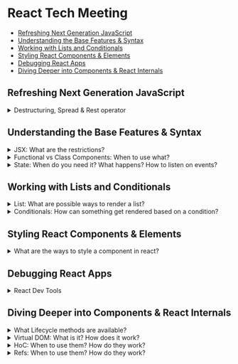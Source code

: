 # React Tech Meeting

- [Refreshing Next Generation JavaScript](#refreshing-next-generation-javascript)
- [Understanding the Base Features & Syntax](#understanding-the-base-features-syntax)
- [Working with Lists and Conditionals](#working-with-lists-and-conditionals)
- [Styling React Components & Elements](#styling-react-components-elements)
- [Debugging React Apps](#debugging-react-apps)
- [Diving Deeper into Components & React Internals](#diving-deeper-into-components-react-internals)

## Refreshing Next Generation JavaScript

<details>
  <summary>Destructuring, Spread & Rest operator</summary>

  ```javascript
  const Component = ({ title, artist, ...props }) => {
    const newObj = {
      foo: 'bar',
      ...props,
    };

    console.log('title:', title);   // "Hello"
    console.log('artist:', artist); // "World"
    console.log('props:', props);   // {channel: "energyzuerich"}
    console.log('newObj:', newObj); // {foo: "bar", channel: "energyzuerich"}

    return null;
  };

  // ..

  (
    <Component title="Hello" artist="World" channel="energyzuerich" />
  )
  ```

</details>

## Understanding the Base Features & Syntax

<details>
  <summary>JSX: What are the restrictions?</summary>

  ```javascript
  const Login = ({ initialUsername }) => (
    <>
      <Component class="container" counter=5 />
      <label for="username">Username</label>
      <input type="text" name="username" id="username" value={initialUsername} />
    </>
  );

  // correct:

  const Login = ({ initialUsername }) => (
    <React.Fragment> {/* <- short version will be valid with babel 7 */}
      <Component className="container" counter={5} />
      <label htmlFor="username">Username</label>
      <input type="text" name="username" id="username" value={initialUsername} />
    </React.Fragment>
  );
  ```

</details>

<details>
  <summary>Functional vs Class Components: When to use what?</summary>

  ### Functional components:
  - Props

  ### Class components:
  - Props
  - State
  - Lifecycle
  - References
  - Class functions (`this` context)

  ### PureComponent
  - What is the difference to a normal class component? -> It only rerenders when props/state actually have changed

</details>

<details>
  <summary>State: When do you need it? What happens? How to listen on events?</summary>

  ```javascript
  class SatefulComponent extends React.PureComponent {
    constructor(props) {
      super(props);

      this.state = {
        visible: false;
      };
    }

    showDropdown = () => {
      this.setState({
        visible: true,
      });
    }

    render() {
      if (this.state.visible) {
        return (
          {/*                               v-- do not execute the function here */}
          <button onClick={this.showDropdown}>Show</button>
        );
      }

      return (
        <div>
          Hello there!
          <SomeChildComponent />
        </div>
      );
    }
  }
  ```

</details>

## Working with Lists and Conditionals

<details>
  <summary>List: What are possible ways to render a list?</summary>

  ```javascript
  const List = () => {
    const arr = [10, 40, 32, 25, 42];

    return arr.map((element, index) => <span key={index}>{element}:</span>);
  };
  ```

</details>

<details>
  <summary>Conditionals: How can something get rendered based on a condition?</summary>

  ```javascript
  const Condition = () => {
    const visible = true;

    return (
      <div>
        Hello there, this component is
        {
          visible ? <span>visible</span> : <span>not visible</span>
        }

        {/* or */}

        <span>{!visible ? 'not '}visible</span>

        {/* or if nothing should get rendered if it is not visible */}
        {
          visible && <span>visible</span>
        }
      </div>
    );
  };
  ```

</details>

## Styling React Components & Elements

<details>
  <summary>What are the ways to style a component in react?</summary>

  ```scss
  // styles.scss

  $color: red;

  .Container {
    background-color: $red;
  }

  .Big {
    height: 1000px;
  }

  .Small {
    height: 200px;
  }
  ```

  ```javascript
  // index.js

  import styles from './styles.scss';

  const Container = ({ type = 'big' }) => (
    <div className={`${styles.Container} ${type === 'big' ? styles.Big : styles.Small}`}>
      I'm red
    </div>
  );
  ```

</details>

## Debugging React Apps

<details>
  <summary>React Dev Tools</summary>

  Just [install](https://chrome.google.com/webstore/detail/react-developer-tools/fmkadmapgofadopljbjfkapdkoienihi) them.

</details>

## Diving Deeper into Components & React Internals

<details>
  <summary>What Lifecycle methods are available?</summary>

  ```javascript
  class InitialLifecycle extends React.PureComponent {
    constructor(props) {
      super(props);
    }

    componentWillMount() {

    }

    render() {

    }

    componentDidMount() {

    }

    componentWillUnmount() {

    }

    componentDidCatch() {

    }
  }

  class UpdateLifecycle extends React.PureComponent {
    constructor(props) {
      super(props);
    }

    componentWillReceiveProps() {

    }

    shouldComponentUpdate() {

    }

    componentWillUpdate() {

    }

    render() {

    }

    componentDidUpdate() {

    }
  }
  ```

</details>

<details>
  <summary>Virtual DOM: What is it? How does it work?</summary>

  ```javascript
  const Login = ({ username }) => (
    <div>{username}</div>
  );

  // ..

  (
    <Login username="test" />
  )

  // change of `username` does not create a new element in the dom, it only changes the text inside it.
  ```

  Elements are kept in the DOM, even if they have different children.

  So be careful with plain javascript event listeners etc ;)

</details>

<details>
  <summary>HoC: When to use them? How do they work?</summary>

  ```javascript
  const Title = ({ title, subtitle }) => (
    <div>
      <h1>{title}</h1>
      {subtitle}
    </div>
  );

  // ..

  (
    <Title title="Lets Encrypt now supports wildcard certs" subtitle="The time is over to pay for SSL certificates!" />
  )
  ```

  Todo:
  1. Create a higher order component which transforms the `title` property to uppercase
  2. Add an option to the higher order component to specify which property it should transform

  Result:
  ```javascript
  const Title = ({ title, subtitle }) => (
    <div>
      <h1>{title}</h1>
      {subtitle}
    </div>
  );

  const Uppercase = (propName) => (WrappedComponent) => (props) => {
    const updatedProps = {...props};
    updatedProps[propName] = updatedProps[propName].toUpperCase();

    return (
      <WrappedComponent {...updatedProps} />
    );
  };

  const WrappedTitle = Uppercase('title')(Title);

  const Techmeeting = () => (
    <div>
      <p>
        Hello Tech Meeting 🤗
        <WrappedTitle title="Lets Encrypt now supports wildcard certs" subtitle="The time is over to pay for SSL certificates!" />
      </p>
    </div>
  );
  ```

</details>

<details>
  <summary>Refs: When to use them? How do they work?</summary>

  ```javascript
  class Refs extends React.PureComponent {
    onClick = () => {
      console.log(this.button);
    }

    render() {
      return (
        <button ref={(ref) => this.button = ref} onClick={this.onClick}>click me</button>
      );
    }
  }
  ```
</details>
